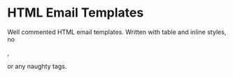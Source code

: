 # HTML Email Templates

Well commented HTML email templates. Written with table and inline styles, no <p>, <div> or any naughty tags.
